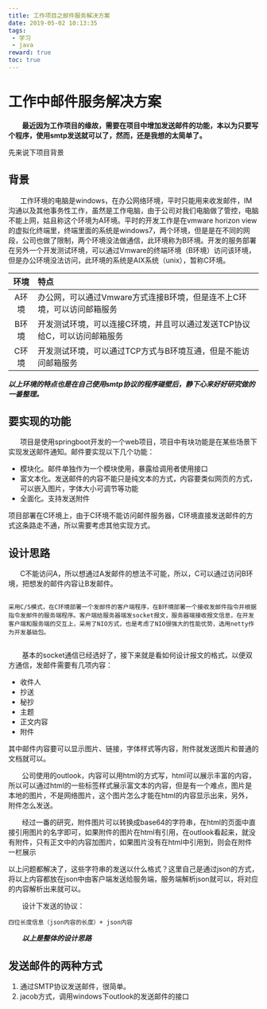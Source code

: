 ```yaml
---
title: 工作项目之邮件服务解决方案
date: 2019-05-02 10:13:35
tags: 
 - 学习
 - java
reward: true
toc: true
---
```


# 工作中邮件服务解决方案

&nbsp;&nbsp;&nbsp;&nbsp;&nbsp;&nbsp; **最近因为工作项目的缘故，需要在项目中增加发送邮件的功能，本以为只要写个程序，使用smtp发送就可以了，然而，还是我想的太简单了。**

先来说下项目背景

## 背景

&nbsp;&nbsp;&nbsp;&nbsp;&nbsp;&nbsp;工作环境的电脑是windows，在办公网络环境，平时只能用来收发邮件，IM沟通以及其他事务性工作，虽然是工作电脑，由于公司对我们电脑做了管控，电脑不能上网，姑且称这个环境为A环境。平时的开发工作是在vmware horizon view的虚拟化终端里，终端里面的系统是windows7，两个环境，但是是在不同的网段，公司也做了限制，两个环境没法做通信，此环境称为B环境。开发的服务部署在另外一个开发测试环境，可以通过Vmware的终端环境（B环境）访问该环境，但是办公环境没法访问，此环境的系统是AIX系统（unix），暂称C环境。

|环境|特点|
|:---:|:---|
|A环境|办公网，可以通过Vmware方式连接B环境，但是连不上C环境，可以访问邮箱服务|
|B环境|开发测试环境，可以连接C环境，并且可以通过发送TCP协议给C，可以访问邮箱服务|
|C环境|开发测试环境，可以通过TCP方式与B环境互通，但是不能访问邮箱服务|

***以上环境的特点也是在自己使用smtp协议的程序碰壁后，静下心来好好研究做的一番整理。***

## 要实现的功能
&nbsp;&nbsp;&nbsp;&nbsp;&nbsp;&nbsp;项目是使用springboot开发的一个web项目，项目中有块功能是在某些场景下实现发送邮件通知。邮件要实现以下几个功能：

+ 模块化。邮件单独作为一个模块使用，暴露给调用者使用接口
+ 富文本化。发送邮件的内容不能只是纯文本的方式，内容要类似网页的方式，可以嵌入图片，字体大小可调节等功能
+ 全面化。支持发送附件

项目部署在C环境上，由于C环境不能访问邮件服务器，C环境直接发送邮件的方式这条路走不通，所以需要考虑其他实现方式。

## 设计思路

&nbsp;&nbsp;&nbsp;&nbsp;&nbsp;&nbsp;C不能访问A，所以想通过A发邮件的想法不可能，所以，C可以通过访问B环境，把想发的邮件内容让B发邮件。

```

采用C/S模式，在C环境部署一个发邮件的客户端程序，在B环境部署一个接收发邮件指令并根据指令发邮件的服务端程序。客户端给服务器端发socket报文，服务器端接收报文信息，在开发客户端和服务端的交互上，采用了NIO方式，也是考虑了NIO很强大的性能优势，选用netty作为开发基础包。


```

&nbsp;&nbsp;&nbsp;&nbsp;&nbsp;&nbsp; 基本的socket通信已经选好了，接下来就是看如何设计报文的格式，以便双方通信，发邮件需要有几项内容：

+ 收件人
+ 抄送
+ 秘抄
+ 主题
+ 正文内容
+ 附件

其中邮件内容要可以显示图片、链接，字体样式等内容，附件就发送图片和普通的文档就可以。

&nbsp;&nbsp;&nbsp;&nbsp;&nbsp;&nbsp; 公司使用的outlook，内容可以用html的方式写，html可以展示丰富的内容，所以可以通过html的一些标签样式展示富文本的内容，但是有一个难点，图片是本地的图片，不是网络图片，这个图片怎么才能在html的内容显示出来，另外，附件怎么发送。

&nbsp;&nbsp;&nbsp;&nbsp;&nbsp;&nbsp; 经过一番的研究，附件图片可以转换成base64的字符串，在html的页面中直接引用图片的名字即可，如果附件的图片在html有引用，在outlook看起来，就没有附件，只有正文中的内容加图片，如果图片没有在html中引用到，则会在附件一栏展示

以上问题都解决了，这些字符串的发送以什么格式？这里自己是通过json的方式，将以上内容都放在json中由客户端发送给服务端，服务端解析json就可以，将对应的内容解析出来就可以。

&nbsp;&nbsp;&nbsp;&nbsp;&nbsp;&nbsp; 设计下发送的协议：

```
四位长度信息（json内容的长度）+ json内容

```

&nbsp;&nbsp;&nbsp;&nbsp;&nbsp;&nbsp; ***以上是整体的设计思路***


## 发送邮件的两种方式

1. 通过SMTP协议发送邮件，很简单。
2. jacob方式，调用windows下outlook的发送邮件的接口






























